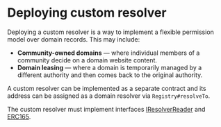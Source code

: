 # Deploying custom resolver

Deploying a custom resolver is a way to implement a flexible permission model over domain records. This may include:

- **Community-owned domains** — where individual members of a community decide on a domain website content.
- **Domain leasing** — where a domain is temporarily managed by a different authority and then comes back to the original authority.

A custom resolver can be implemented as a separate contract and its address can be assigned as a domain resolver via `Registry#resolveTo`.

The custom resolver must implement interfaces [IResolverReader](https://github.com/unstoppabledomains/dot-crypto/blob/master/contracts/IResolverReader.sol) and [ERC165](https://github.com/ethereum/EIPs/blob/master/EIPS/eip-165.md).
